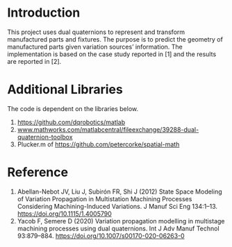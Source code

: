 # Introduction

This project uses dual quaternions to represent and transform manufactured parts and fixtures. The purpose is to predict the geometry of manufactured parts given variation sources’ information. The implementation is based on the case study reported in [1] and the results are reported in [2].

# Additional Libraries 
The code is dependent on the libraries below.
1.	https://github.com/dqrobotics/matlab
2.	www.mathworks.com/matlabcentral/fileexchange/39288-dual-quaternion-toolbox
3.	Plucker.m of https://github.com/petercorke/spatial-math

# Reference

1. 	Abellan-Nebot JV, Liu J, Subirón FR, Shi J (2012) State Space Modeling of Variation Propagation in Multistation Machining Processes Considering Machining-Induced Variations. J Manuf Sci Eng 134:1–13. https://doi.org/10.1115/1.4005790
2. 	Yacob F, Semere D (2020) Variation propagation modelling in multistage machining processes using dual quaternions. Int J Adv Manuf Technol 93:879–884. https://doi.org/10.1007/s00170-020-06263-0
